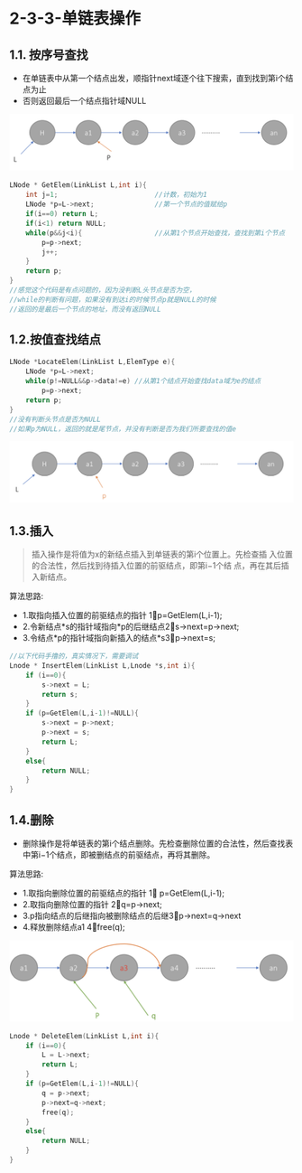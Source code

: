 # 2-3-3-单链表操作

## 1.1. 按序号查找

* 在单链表中从第一个结点出发，顺指针next域逐个往下搜索，直到找到第i个结点为止
* 否则返回最后一个结点指针域NULL

![](../../.gitbook/assets/image%20%28220%29.png)

```cpp
LNode * GetElem(LinkList L,int i){ 
    int j=1;                        //计数，初始为1
    LNode *p=L->next;               //第一个节点的值赋给p
    if(i==0) return L; 
    if(i<1) return NULL; 
    while(p&&j<i){                  //从第1个节点开始查找，查找到第i个节点
        p=p->next;
        j++;
    }
    return p;
}
//感觉这个代码是有点问题的，因为没判断L头节点是否为空，
//while的判断有问题，如果没有到达i的时候节点p就是NULL的时候
//返回的是最后一个节点的地址，而没有返回NULL
```

## 1.2.按值查找结点

```c
LNode *LocateElem(LinkList L,ElemType e){         
    LNode *p=L->next; 
    while(p!=NULL&&p->data!=e) //从第1个结点开始查找data域为e的结点 
        p=p->next;
    return p;
}
//没有判断头节点是否为NULL
//如果p为NULL，返回的就是尾节点，并没有判断是否为我们所要查找的值e
```

![](../../.gitbook/assets/image%20%28132%29.png)

## 1.3.插入

> 插入操作是将值为x的新结点插入到单链表的第i个位置上。先检查插 入位置的合法性，然后找到待插入位置的前驱结点，即第i−1个结 点，再在其后插入新结点。

算法思路:

* 1.取指向插入位置的前驱结点的指针        1⃣️p=GetElem\(L,i-1\); 
* 2.令新结点\*s的指针域指向\*p的后继结点2⃣️s-&gt;next=p-&gt;next; 
* 3.令结点\*p的指针域指向新插入的结点\*s3⃣️p-&gt;next=s;

```cpp
//以下代码手撸的，真实情况下，需要调试
Lnode * InsertElem(LinkList L,Lnode *s,int i){
    if (i==0){
        s->next = L;
        return s;
    }
    if (p=GetElem(L,i-1)!=NULL){ 
        s->next = p->next;
        p->next = s;
        return L;
    }
    else{
        return NULL;
    }
}
```

## 1.4.删除

* 删除操作是将单链表的第i个结点删除。先检查删除位置的合法性，然后查找表中第i−1个结点，即被删结点的前驱结点，再将其删除。

算法思路:

* 1.取指向删除位置的前驱结点的指针          1⃣️ p=GetElem\(L,i-1\);
* 2.取指向删除位置的指针                               2⃣️q=p-&gt;next;
* 3.p指向结点的后继指向被删除结点的后继3⃣️p-&gt;next=q-&gt;next
* 4.释放删除结点a1                                           4⃣️free\(q\);

![](../../.gitbook/assets/image%20%28210%29.png)



```cpp
Lnode * DeleteElem(LinkList L,int i){
    if (i==0){
        L = L->next;
        return L;
    }
    if (p=GetElem(L,i-1)!=NULL){ 
        q = p->next;
        p->next=q->next;
        free(q);
    }
    else{
        return NULL;
    }
}
```

